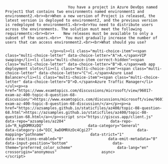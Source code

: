 <p class="card-text">
							
								You have a project in Azure DevOps named Project1 that contains two environments named environment1 and environment2.<br><br>When a new version of Project is released, the latest version is deployed to environment2, and the previous version is redeployed to environment1.<br><br>You need to distribute users across the environments. The solution must meet the following requirements:<br><br>•	New releases must be available to only a subset of the users.<br>•	You must gradually increase the number of users that can access environment2.<br><br>What should you use?
							
						</p><ul><li class="multi-choice-item"><span class="multi-choice-letter" data-choice-letter="A">A.</span>VIP swaping</li><li class="multi-choice-item correct-hidden"><span class="multi-choice-letter" data-choice-letter="B">B.</span>web app deployment slots</li><li class="multi-choice-item"><span class="multi-choice-letter" data-choice-letter="C">C.</span>Azure Load Balancer</li><li class="multi-choice-item"><span class="multi-choice-letter" data-choice-letter="D">D.</span>Azure Traffic Manager</li></ul><p><a href="https://www.examtopics.com/discussions/microsoft/view/96017-exam-az-400-topic-8-question-68-discussion/">https://www.examtopics.com/discussions/microsoft/view/96017-exam-az-400-topic-8-question-68-discussion/</a></p><p><a href="https://azsamples.github.io/staticfiles/az400/topic-08-question-68.html">https://azsamples.github.io/staticfiles/az400/topic-08-question-68.html</a></p><script src="https://giscus.app/client.js"                    data-repo="azsamples/az204"                    data-repo-id="R_kgDOMRXzDQ"                    data-category="General"                    data-category-id="DIC_kwDOMRXzDc4Cgi27"                    data-mapping="pathname"                    data-strict="1"                    data-reactions-enabled="0"                    data-emit-metadata="0"                    data-input-position="bottom"                    data-theme="preferred_color_scheme"                    data-lang="en"                    crossorigin="anonymous"                    async>                    </script>